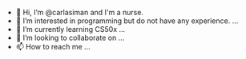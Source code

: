 - 👋 Hi, I’m @carlasiman and I'm a nurse. 
- 👀 I’m interested in programming but do not have any experience.  ...
- 🌱 I’m currently learning CS50x ...
- 💞️ I’m looking to collaborate on ...
- 📫 How to reach me ...

<!---
carlasiman/carlasiman is a ✨ special ✨ repository because its `README.md` (this file) appears on your GitHub profile.
You can click the Preview link to take a look at your changes.
--->
